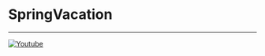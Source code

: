 # SpringVacation
---------------------------------

[![Youtube](http://img.youtube.com/vi/%EA%B0%95%ED%98%95%EC%97%BDIIIXRLAB/0.jpg)](https://www.youtube.com/watch?v=KzN3fV2J-\3w&t=16s&ab_channel=%EA%B0%95%ED%98%95%EC%97%BDIIIXRLAB)

